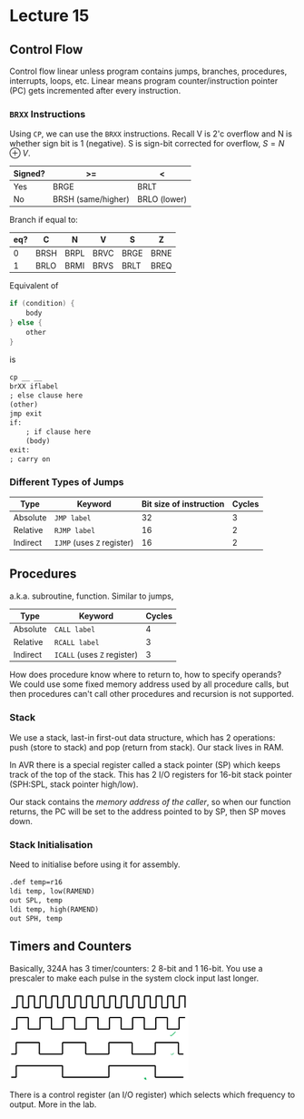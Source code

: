 # Lecture 15

## Control Flow

Control flow linear unless program contains jumps, branches, procedures, interrupts, loops, etc. Linear means program counter/instruction pointer (PC) gets incremented after every instruction.

### `BRXX` Instructions

Using `CP`, we can use the `BRXX` instructions. Recall V is 2'c overflow and N is whether sign bit is 1 (negative). S is sign-bit corrected for overflow, $S = N \oplus V$.

| Signed? | >=                 | <            |
| ------- | ------------------ | ------------ |
| Yes     | BRGE               | BRLT         |
| No      | BRSH (same/higher) | BRLO (lower) |

Branch if equal to:

| eq?  | C    | N    | V    | S    | Z    |
| ---- | ---- | ---- | ---- | ---- | ---- |
| 0    | BRSH | BRPL | BRVC | BRGE | BRNE |
| 1    | BRLO | BRMI | BRVS | BRLT | BREQ |

Equivalent of

```c
if (condition) {
    body
} else {
    other
}
```

is

```assembly
cp __ __
brXX iflabel
; else clause here
(other)
jmp exit
if:
	; if clause here
	(body)
exit:
; carry on
```

### Different Types of Jumps

| Type     | Keyword                    | Bit size of instruction | Cycles |
| -------- | -------------------------- | ----------------------- | ------ |
| Absolute | `JMP label`                | 32                      | 3      |
| Relative | `RJMP label`               | 16                      | 2      |
| Indirect | `IJMP` (uses `Z` register) | 16                      | 2      |

## Procedures

a.k.a. subroutine, function. Similar to jumps,

| Type     | Keyword                     | Cycles |
| -------- | --------------------------- | ------ |
| Absolute | `CALL label`                | 4      |
| Relative | `RCALL label`               | 3      |
| Indirect | `ICALL` (uses `Z` register) | 3      |

How does procedure know where to return to, how to specify operands? We could use some fixed memory address used by all procedure calls, but then procedures can't call other procedures and recursion is not supported. 

### Stack

We use a stack, last-in first-out data structure, which has 2 operations: push (store to stack) and pop (return from stack). Our stack lives in RAM.

In AVR there is a special register called a stack pointer (SP) which keeps track of the top of the stack. This has 2 I/O registers for 16-bit stack pointer (SPH:SPL, stack pointer high/low).

Our stack contains the *memory address of the caller*, so when our function returns, the PC will be set to the address pointed to by SP, then SP moves down.

### Stack Initialisation

Need to initialise before using it for assembly.

```assembly
.def temp=r16
ldi temp, low(RAMEND)
out SPL, temp
ldi temp, high(RAMEND)
out SPH, temp
```

## Timers and Counters

Basically, 324A has 3 timer/counters: 2 8-bit and 1 16-bit. You use a prescaler to make each pulse in the system clock input last longer.

<img src="images/image-20210425220509073.png" alt="image-20210425220509073" style="zoom:33%;" />

There is a control register (an I/O register) which selects which frequency to output. More in the lab.